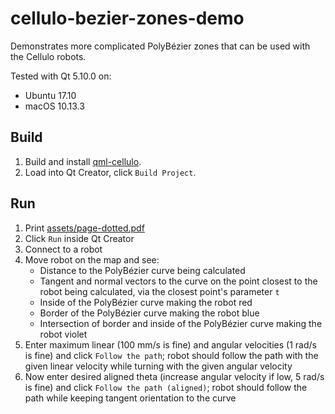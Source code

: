 cellulo-bezier-zones-demo
=========================

Demonstrates more complicated PolyBézier zones that can be used with the Cellulo robots.

Tested with Qt 5.10.0 on:

  - Ubuntu 17.10
  - macOS 10.13.3

Build
-----

1. Build and install [qml-cellulo](../../).
1. Load into Qt Creator, click `Build Project`.

Run
---

1. Print [assets/page-dotted.pdf](assets/page-dotted.pdf)
1. Click `Run` inside Qt Creator
1. Connect to a robot
1. Move robot on the map and see:
    - Distance to the PolyBézier curve being calculated
    - Tangent and normal vectors to the curve on the point closest to the robot being calculated, via the closest point's parameter `t`
    - Inside of the PolyBézier curve making the robot red
    - Border of the PolyBézier curve making the robot blue
    - Intersection of border and inside of the PolyBézier curve making the robot violet
1. Enter maximum linear (100 mm/s is fine) and angular velocities (1 rad/s is fine) and click `Follow the path`; robot should follow the path with the given linear velocity while turning with the given angular velocity
1. Now enter desired aligned theta (increase angular velocity if low, 5 rad/s is fine) and click `Follow the path (aligned)`; robot should follow the path while keeping tangent orientation to the curve
